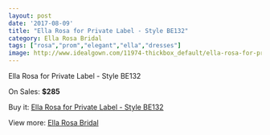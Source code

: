 ```yaml
---
layout: post
date: '2017-08-09'
title: "Ella Rosa for Private Label - Style BE132"
category: Ella Rosa Bridal
tags: ["rosa","prom","elegant","ella","dresses"]
image: http://www.idealgown.com/11974-thickbox_default/ella-rosa-for-private-label-style-be132.jpg
---
```

Ella Rosa for Private Label - Style BE132

On Sales: **$285**
<a href="https://www.idealgown.com/en/ella-rosa-bridal/4857-ella-rosa-for-private-label-style-be132.html"><amp-img layout="responsive" width="600" height="600" src="//www.idealgown.com/11974-thickbox_default/ella-rosa-for-private-label-style-be132.jpg" alt="Ella Rosa for Private Label - Style BE132 0" /></a>
<a href="https://www.idealgown.com/en/ella-rosa-bridal/4857-ella-rosa-for-private-label-style-be132.html"><amp-img layout="responsive" width="600" height="600" src="//www.idealgown.com/11975-thickbox_default/ella-rosa-for-private-label-style-be132.jpg" alt="Ella Rosa for Private Label - Style BE132 1" /></a>

Buy it: [Ella Rosa for Private Label - Style BE132](https://www.idealgown.com/en/ella-rosa-bridal/4857-ella-rosa-for-private-label-style-be132.html "Ella Rosa for Private Label - Style BE132")

View more: [Ella Rosa Bridal](https://www.idealgown.com/en/60-ella-rosa-bridal "Ella Rosa Bridal")